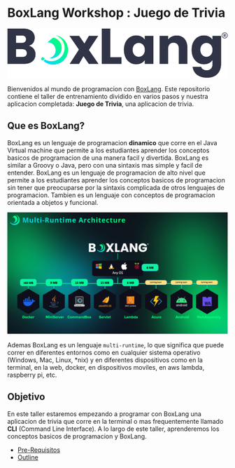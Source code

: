 # BoxLang Workshop : Juego de Trivia

![boxlang](boxlang-logo.png)

Bienvenidos al mundo de programacion con [BoxLang](https://www.boxlang.io).  Este repositorio contiene el taller de entrenamiento
dividido en varios pasos y nuestra aplicacion completada: **Juego de Trivia**, una aplicacion de trivia.

## Que es BoxLang?

BoxLang es un lenguaje de programacion **dinamico** que corre en el Java Virtual machine que permite a los estudiantes aprender los conceptos basicos de programacion de una manera facil y divertida.  BoxLang es similar a Groovy o Java, pero con una sintaxis mas simple y facil de entender.  BoxLang es un lenguaje de programacion de alto nivel que permite a los estudiantes aprender los conceptos basicos de programacion sin tener que preocuparse por la sintaxis complicada de otros lenguajes de programacion.  Tambien es un lenguaje con conceptos de programacion orientada a objetos y funcional.

![alt text](boxlang-runtimes.png)

Ademas BoxLang es un lenguaje `multi-runtime`, lo que significa que puede correr en diferentes entornos como en cualquier sistema operativo (Windows, Mac, Linux, *nix) y en diferentes dispositivos como en la terminal, en la web, docker, en dispositivos moviles, en aws lambda, raspberry pi, etc.

## Objetivo

En este taller estaremos empezando a programar con BoxLang una aplicacion de trivia que corre en la terminal o mas frequentemente llamado **CLI** (Command Line Interface).  A lo largo de este taller, aprenderemos los conceptos basicos de programacion y BoxLang.

- [Pre-Requisitos](PREREQUISITOS.md)
- [Outline](OUTLINE.md)
